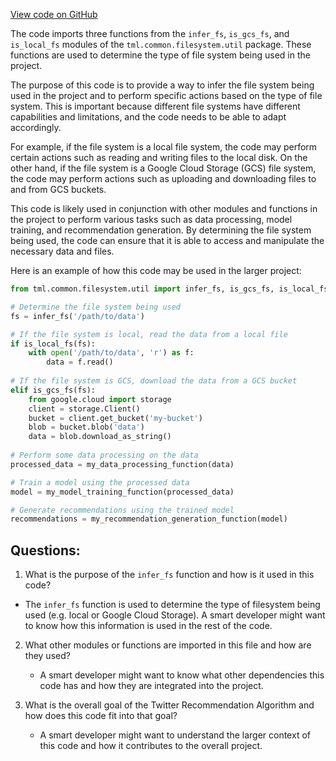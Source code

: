 [View code on GitHub](https://github.com/twitter/the-algorithm-ml/common/filesystem/__init__.py)

The code imports three functions from the `infer_fs`, `is_gcs_fs`, and `is_local_fs` modules of the `tml.common.filesystem.util` package. These functions are used to determine the type of file system being used in the project. 

The purpose of this code is to provide a way to infer the file system being used in the project and to perform specific actions based on the type of file system. This is important because different file systems have different capabilities and limitations, and the code needs to be able to adapt accordingly. 

For example, if the file system is a local file system, the code may perform certain actions such as reading and writing files to the local disk. On the other hand, if the file system is a Google Cloud Storage (GCS) file system, the code may perform actions such as uploading and downloading files to and from GCS buckets. 

This code is likely used in conjunction with other modules and functions in the project to perform various tasks such as data processing, model training, and recommendation generation. By determining the file system being used, the code can ensure that it is able to access and manipulate the necessary data and files. 

Here is an example of how this code may be used in the larger project:

```python
from tml.common.filesystem.util import infer_fs, is_gcs_fs, is_local_fs

# Determine the file system being used
fs = infer_fs('/path/to/data')

# If the file system is local, read the data from a local file
if is_local_fs(fs):
    with open('/path/to/data', 'r') as f:
        data = f.read()
        
# If the file system is GCS, download the data from a GCS bucket
elif is_gcs_fs(fs):
    from google.cloud import storage
    client = storage.Client()
    bucket = client.get_bucket('my-bucket')
    blob = bucket.blob('data')
    data = blob.download_as_string()
    
# Perform some data processing on the data
processed_data = my_data_processing_function(data)

# Train a model using the processed data
model = my_model_training_function(processed_data)

# Generate recommendations using the trained model
recommendations = my_recommendation_generation_function(model)
```
## Questions: 
 1. What is the purpose of the `infer_fs` function and how is it used in this code?
   - The `infer_fs` function is used to determine the type of filesystem being used (e.g. local or Google Cloud Storage). A smart developer might want to know how this information is used in the rest of the code.
   
2. What other modules or functions are imported in this file and how are they used?
   - A smart developer might want to know what other dependencies this code has and how they are integrated into the project.
   
3. What is the overall goal of the Twitter Recommendation Algorithm and how does this code fit into that goal?
   - A smart developer might want to understand the larger context of this code and how it contributes to the overall project.
